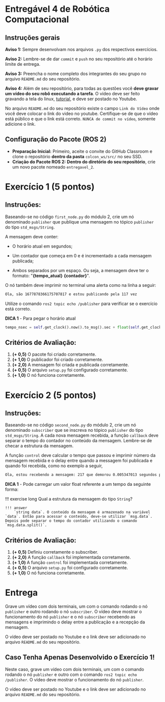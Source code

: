 # Entregável 4 de Robótica Computacional

## Instruções gerais

**Aviso 1:** Sempre desenvolvam nos arquivos `.py` dos respectivos exercícios.

**Aviso 2:** Lembre-se de dar `commit` e `push` no seu repositório até o horário limite de entrega.

**Aviso 3:** Preencha o nome completo dos integrantes do seu grupo no arquivo `README.md` do seu repositório.

**Aviso 4:** Além de seu repositório, para todas as questões você **deve gravar um vídeo do seu robô executando a tarefa**. O vídeo deve ser feito gravando a tela do linux, [tutorial](https://insper.github.io/robotica-computacional/screen_record/), e deve ser postado no Youtube. 

No arquivo `README.md` do seu repositório existe o campo `Link do Vídeo` onde você deve colocar o link do video no youtube. Certifique-se de que o vídeo está público e que o link está correto. `NUNCA de commit no vídeo`, somente adicione o link.

## Configuração do Pacote (ROS 2)

- **Preparação Inicial:** Primeiro, aceite o convite do GitHub Classroom e clone o repositório **dentro da pasta** `colcon_ws/src/` no seu SSD.
- **Criação do Pacote ROS 2:** **Dentro do diretório do seu repositório**, crie um novo pacote nomeado `entregavel_2`.

# Exercício 1 (5 pontos)

## Instruções:
Baseando-se no código `first_node.py` do módulo 2, crie um nó denominado `publisher` que publique uma mensagem no tópico `publisher` do tipo `std_msgs/String`. 

A mensagem deve conter:

* O horário atual em segundos;

* Um contador que começa em 0 e é incrementado a cada mensagem publicada;

* Ambos separados por um espaço. Ou seja, a mensagem deve ter o formato: "**{tempo_atual}** **{contador}**".

O nó também deve imprimir no terminal uma alerta como na linha a seguir:

```bash
Ola, são 1677878366175707817 e estou publicando pela 117 vez
```

Utilize o comando `ros2 topic echo /publisher` para verificar se o exercício está correto.

**DICA 1** - Para pegar o horário atual
```python 
tempo_nsec = self.get_clock().now().to_msg().sec + float(self.get_clock().now().to_msg().nanosec) / 1e9
```
## Critérios de Avaliação:
1. **(+ 0,5)** O pacote foi criado corretamente.
2. **(+ 1,0)** O publicador foi criado corretamente.
4. **(+ 2,0)** A mensagem foi criada e publicada corretamente.
5. **(+ 0,5)** O arquivo `setup.py` foi configurado corretamente.
6. **(+ 1,0)** O nó funciona corretamente.


# Exercício 2 (5 pontos)

## Instruções:
Baseando-se no código `second_node.py` do módulo 2, crie um nó denominado `subscriber` que se inscreva no tópico `publisher` do tipo `std_msgs/String`. A cada nova mensagem recebida, a função `callback` deve separar o tempo do contador no conteúdo da mensagem. Lembre-se de checar a estrutura da mensagem.

A função `control` deve calcular o tempo que passou e imprimir número da mensagem recebida e o delay entre quando a messagem foi publicada e quando foi recebida, como no exemplo a seguir,

```bash
Ola, estou recebendo a mensagem: 217 que demorou 0.005347013 segundos para ser recebida
```

**DICA 1** - Pode carregar um valor float referente a um tempo da seguinte forma:

!!! exercise long 
    Qual a estrutura da mensagem do tipo `String`?

    !!! answer
        `string data`. O conteúdo da mensagem é armazenado na variável `data`. Então para acessar o conteúdo, deve-se utilizar `msg.data`. Depois pode separar o tempo do contador utilizando o comando `msg.data.split()`.

## Critérios de Avaliação:
1. **(+ 0,5)** Definiu corretamente o subscriber.
2. **(+ 2,0)** A função `callback` foi implementada corretamente.
3. **(+ 1,0)** A função `control` foi implementada corretamente.
4. **(+ 0,5)** O arquivo `setup.py` foi configurado corretamente.
5. **(+ 1,0)** O nó funciona corretamente.

# Entrega
Grave um vídeo com dois terminais, um com o comando rodando o nó `publisher` e outro rodando o nó `subscriber`. O vídeo deve mostrar o funcionamento do nó `publisher` e o nó `subscriber` recebendo as mensagens e imprimindo o delay entre a publicação e a recepção da mensagem.

O vídeo deve ser postado no Youtube e o link deve ser adicionado no arquivo `README.md` do seu repositório.

## Caso Tenha Apenas Desenvolvido o Exercício 1!

Neste caso, grave um vídeo com dois terminais, um com o comando rodando o nó `publisher` e outro com o comando `ros2 topic echo /publisher`. O vídeo deve mostrar o funcionamento do nó `publisher`.

O vídeo deve ser postado no Youtube e o link deve ser adicionado no arquivo `README.md` do seu repositório.

